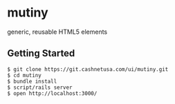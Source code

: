 mutiny
=====
generic, reusable HTML5 elements

Getting Started
-----
    $ git clone https://git.cashnetusa.com/ui/mutiny.git
    $ cd mutiny
    $ bundle install
    $ script/rails server
    $ open http://localhost:3000/
